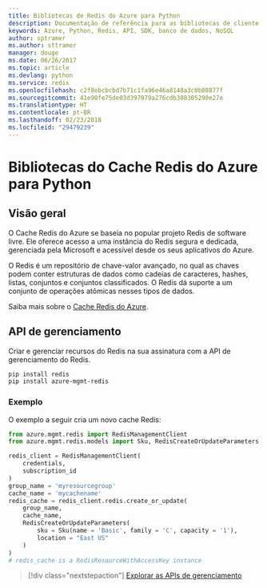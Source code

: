 ```yaml
---
title: Bibliotecas de Redis do Azure para Python
description: Documentação de referência para as bibliotecas de cliente de Python para Redis
keywords: Azure, Python, Redis, API, SDK, banco de dados, NoSQL
author: sptramer
ms.author: sttramer
manager: douge
ms.date: 06/26/2017
ms.topic: article
ms.devlang: python
ms.service: redis
ms.openlocfilehash: c2f8ebcbcbd7b71c1fa96e46a8148a3c0b88877f
ms.sourcegitcommit: 41e90fe75de03d397079a276cdb388305290e27e
ms.translationtype: HT
ms.contentlocale: pt-BR
ms.lasthandoff: 02/23/2018
ms.locfileid: "29479239"
---
```

# <a name="azure-redis-cache-libraries-for-python"></a>Bibliotecas do Cache Redis do Azure para Python

## <a name="overview"></a>Visão geral

O Cache Redis do Azure se baseia no popular projeto Redis de software livre. Ele oferece acesso a uma instância do Redis segura e dedicada, gerenciada pela Microsoft e acessível desde os seus aplicativos do Azure.

O Redis é um repositório de chave-valor avançado, no qual as chaves podem conter estruturas de dados como cadeias de caracteres, hashes, listas, conjuntos e conjuntos classificados. O Redis dá suporte a um conjunto de operações atômicas nesses tipos de dados.

Saiba mais sobre o [Cache Redis do Azure](https://docs.microsoft.com/azure/redis-cache/).

## <a name="management-api"></a>API de gerenciamento

Criar e gerenciar recursos do Redis na sua assinatura com a API de gerenciamento do Redis.

```bash
pip install redis
pip install azure-mgmt-redis
```

### <a name="example"></a>Exemplo

O exemplo a seguir cria um novo cache Redis:

```python
from azure.mgmt.redis import RedisManagementClient
from azure.mgmt.redis.models import Sku, RedisCreateOrUpdateParameters

redis_client = RedisManagementClient(
    credentials,
    subscription_id
)
group_name = 'myresourcegroup'
cache_name = 'mycachename'
redis_cache = redis_client.redis.create_or_update(
    group_name,
    cache_name,
    RedisCreateOrUpdateParameters(
        sku = Sku(name = 'Basic', family = 'C', capacity = '1'),
        location = "East US"
    )
)
# redis_cache is a RedisResourceWithAccessKey instance
```

> [!div class="nextstepaction"]
> [Explorar as APIs de gerenciamento](/python/api/overview/azure/redis/management)

